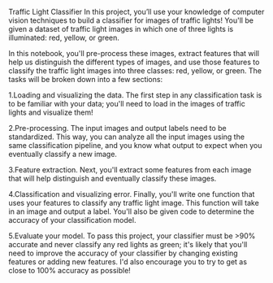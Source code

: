 Traffic Light Classifier
In this project, you’ll use your knowledge of computer vision techniques to build a classifier for images of traffic lights! You'll be given a dataset of traffic light images in which one of three lights is illuminated: red, yellow, or green.

In this notebook, you'll pre-process these images, extract features that will help us distinguish the different types of images, and use those features to classify the traffic light images into three classes: red, yellow, or green. The tasks will be broken down into a few sections:

1.Loading and visualizing the data. The first step in any classification task is to be familiar with your data; you'll need to load in the images of traffic lights and visualize them!

2.Pre-processing. The input images and output labels need to be standardized. This way, you can analyze all the input images using the same classification pipeline, and you know what output to expect when you eventually classify a new image.

3.Feature extraction. Next, you'll extract some features from each image that will help distinguish and eventually classify these images.

4.Classification and visualizing error. Finally, you'll write one function that uses your features to classify any traffic light image. This function will take in an image and output a label. You'll also be given code to determine the accuracy of your classification model.

5.Evaluate your model. To pass this project, your classifier must be >90% accurate and never classify any red lights as green; it's likely that you'll need to improve the accuracy of your classifier by changing existing features or adding new features. I'd also encourage you to try to get as close to 100% accuracy as possible!
